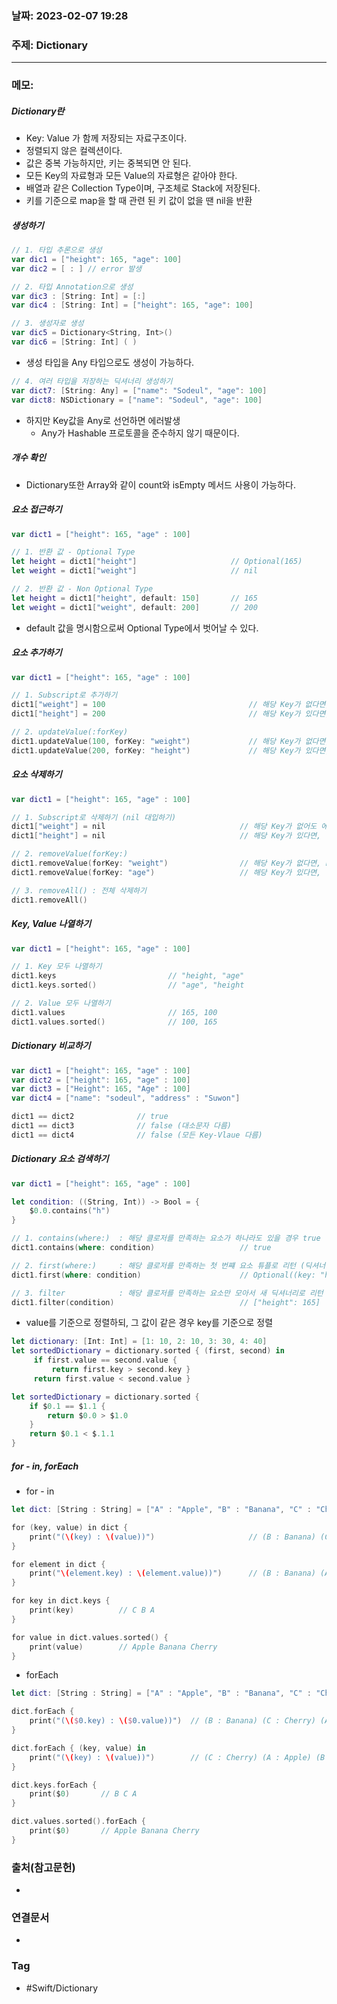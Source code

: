 ### 날짜: 2023-02-07 19:28

### 주제:  Dictionary
---
### 메모: 
##### Dictionary란 
- Key: Value 가 함께 저장되는 자료구조이다. 
- 정렬되지 않은 컬렉션이다.
- 값은 중복 가능하지만, 키는 중복되면 안 된다.
- 모든 Key의 자료형과 모든 Value의 자료형은 같아야 한다. 
- 배열과 같은 Collection Type이며, 구조체로 Stack에 저장된다. 
- 키를 기준으로 map을 할 때 관련 된 키 값이 없을 땐 nil을 반환
##### 생성하기
~~~ swift 
// 1. 타입 추론으로 생성 
var dic1 = ["height": 165, "age": 100]
var dic2 = [ : ] // error 발생

// 2. 타입 Annotation으로 생성 
var dic3 : [String: Int] = [:]
var dic4 : [String: Int] = ["height": 165, "age": 100]

// 3. 생성자로 생성
var dic5 = Dictionary<String, Int>()
var dic6 = [String: Int] ( )
~~~
- 생성 타입을 Any 타입으로도 생성이 가능하다.
~~~ swift 
// 4. 여러 타입을 저장하는 딕셔너리 생성하기
var dict7: [String: Any] = ["name": "Sodeul", "age": 100]
var dict8: NSDictionary = ["name": "Sodeul", "age": 100]
~~~
- 하지만 Key값을 Any로 선언하면 에러발생
	- Any가 Hashable 프로토콜을 준수하지 않기 때문이다. 
##### 개수 확인
- Dictionary또한 Array와 같이 count와 isEmpty 메서드 사용이 가능하다. 
##### 요소 접근하기
~~~ swift 
var dict1 = ["height": 165, "age" : 100]

// 1. 반환 값 - Optional Type
let height = dict1["height"]                     // Optional(165)
let weight = dict1["weight"]                     // nil

// 2. 반환 값 - Non Optional Type
let height = dict1["height", default: 150]       // 165
let weight = dict1["weight", default: 200]       // 200
~~~
- default 값을 명시함으로써 Optional Type에서 벗어날 수 있다. 
##### 요소 추가하기
~~~ swift 
var dict1 = ["height": 165, "age" : 100]

// 1. Subscript로 추가하기
dict1["weight"] = 100                                // 해당 Key가 없다면, 추가 (insert)
dict1["height"] = 200                                // 해당 Key가 있다면, Value 덮어쓰기 (update)

// 2. updateValue(:forKey)
dict1.updateValue(100, forKey: "weight")             // 해당 Key가 없다면, 추가하고 nil 리턴 (insert)
dict1.updateValue(200, forKey: "height")             // 해당 Key가 있다면, Value 덮어쓰고 덮어쓰기 전 값 리턴 (update)
~~~
##### 요소 삭제하기
~~~ swift 
var dict1 = ["height": 165, "age" : 100]

// 1. Subscript로 삭제하기 (nil 대입하기)
dict1["weight"] = nil                              // 해당 Key가 없어도 에러 안남
dict1["height"] = nil                              // 해당 Key가 있다면, 해당 Key-Value 삭제

// 2. removeValue(forKey:)
dict1.removeValue(forKey: "weight")                // 해당 Key가 없다면, nil 반환
dict1.removeValue(forKey: "age")                   // 해당 Key가 있다면, 해당 Key-Value 삭제 후 삭제된 Value 반환 : Optional(100)

// 3. removeAll() : 전체 삭제하기
dict1.removeAll()
~~~
##### Key, Value 나열하기
~~~ swift 
var dict1 = ["height": 165, "age" : 100]

// 1. Key 모두 나열하기
dict1.keys                         // "height, "age"
dict1.keys.sorted()                // "age", "height

// 2. Value 모두 나열하기
dict1.values                       // 165, 100
dict1.values.sorted()              // 100, 165
~~~
##### Dictionary 비교하기
~~~ swift 
var dict1 = ["height": 165, "age" : 100]
var dict2 = ["height": 165, "age" : 100]
var dict3 = ["Height": 165, "Age" : 100]
var dict4 = ["name": "sodeul", "address" : "Suwon"]

dict1 == dict2              // true
dict1 == dict3              // false (대소문자 다름)
dict1 == dict4              // false (모든 Key-Vlaue 다름)
~~~
##### Dictionary 요소 검색하기
~~~ swift 
var dict1 = ["height": 165, "age" : 100]

let condition: ((String, Int)) -> Bool = {
    $0.0.contains("h")
}

// 1. contains(where:)  : 해당 클로저를 만족하는 요소가 하나라도 있을 경우 true
dict1.contains(where: condition)                   // true

// 2. first(where:)     : 해당 클로저를 만족하는 첫 번쨰 요소 튜플로 리턴 (딕셔너리는 순서가 없기 때문에, 호출할 때마다 값이 바뀔 수 있음)
dict1.first(where: condition)                      // Optional((key: "height", value: 165))

// 3. filter            : 해당 클로저를 만족하는 요소만 모아서 새 딕셔너리로 리턴
dict1.filter(condition)                            // ["height": 165]
~~~
- value를 기준으로 정렬하되, 그 값이 같은 경우 key를 기준으로 정렬 
~~~ swift 
let dictionary: [Int: Int] = [1: 10, 2: 10, 3: 30, 4: 40]
let sortedDictionary = dictionary.sorted { (first, second) in
     if first.value == second.value { 
	     return first.key > second.key }
	 return first.value < second.value }

let sortedDictionary = dictionary.sorted { 
	if $0.1 == $1.1 { 
		return $0.0 > $1.0
	}
	return $0.1 < $.1.1
}
~~~
##### for - in, forEach
- for - in 
~~~ swift 
let dict: [String : String] = ["A" : "Apple", "B" : "Banana", "C" : "Cherry"]

for (key, value) in dict {
    print("(\(key) : \(value))")                     // (B : Banana) (C : Cherry) (A : Apple)
}

for element in dict {
    print("\(element.key) : \(element.value))")      // (B : Banana) (A : Apple) (C : Cherry)
}

for key in dict.keys {
    print(key)          // C B A
}

for value in dict.values.sorted() {
    print(value)        // Apple Banana Cherry
}
~~~
- forEach
~~~ swift 
let dict: [String : String] = ["A" : "Apple", "B" : "Banana", "C" : "Cherry"]

dict.forEach {
    print("(\($0.key) : \($0.value))")  // (B : Banana) (C : Cherry) (A : Apple)
}

dict.forEach { (key, value) in
    print("(\(key) : \(value))")        // (C : Cherry) (A : Apple) (B : Banana)
}

dict.keys.forEach {
    print($0)       // B C A
}

dict.values.sorted().forEach {
    print($0)       // Apple Banana Cherry
}
~~~

### 출처(참고문헌) 
- 

### 연결문서 
- 

### Tag
- #Swift/Dictionary
